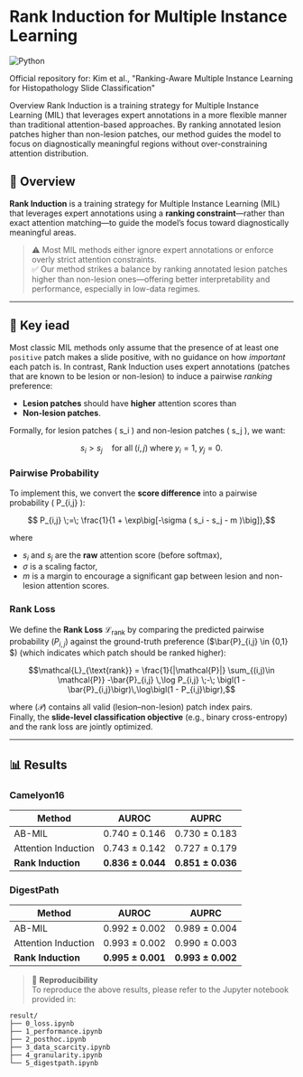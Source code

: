 # Rank Induction for Multiple Instance Learning
![Python](https://img.shields.io/badge/python-3.8-blue.svg)

Official repository for:
Kim et al., "Ranking-Aware Multiple Instance Learning for Histopathology Slide Classification"

Overview
Rank Induction is a training strategy for Multiple Instance Learning (MIL) that leverages expert annotations in a more flexible manner than traditional attention-based approaches. By ranking annotated lesion patches higher than non-lesion patches, our method guides the model to focus on diagnostically meaningful regions without over-constraining attention distribution.
## 🧠 Overview

**Rank Induction** is a training strategy for Multiple Instance Learning (MIL) that leverages expert annotations using a **ranking constraint**—rather than exact attention matching—to guide the model’s focus toward diagnostically meaningful areas.

> ⚠️ Most MIL methods either ignore expert annotations or enforce overly strict attention constraints.  
> ✅ Our method strikes a balance by ranking annotated lesion patches higher than non-lesion ones—offering better interpretability and performance, especially in low-data regimes.

---

## 🔬 Key iead

Most classic MIL methods only assume that the presence of at least one `positive` patch makes a slide positive, with no guidance on how *important* each patch is. In contrast, Rank Induction uses expert annotations (patches that are known to be lesion or non-lesion) to induce a pairwise *ranking* preference:

- **Lesion patches** should have **higher** attention scores than
- **Non-lesion patches**.

Formally, for lesion patches \( s_i \) and non-lesion patches \( s_j \), we want:
```math
s_i > s_j \quad \text{for all} \; (i, j) \;\text{where} \; y_i = 1, \; y_j = 0.
```
### Pairwise Probability

To implement this, we convert the **score difference** into a pairwise probability \( P_{i,j} \):

```math
    P_{i,j} \;=\; \frac{1}{1 + \exp\big[-\sigma ( s_i - s_j - m )\big]},
```

where
- $s_i$ and $s_j$ are the **raw** attention score (before softmax),
- $\sigma$ is a scaling factor,
- $m$ is a margin to encourage a significant gap between lesion and non-lesion attention scores.

### Rank Loss

We define the **Rank Loss** $\mathcal{L}_\mathrm{rank}$ by comparing the predicted pairwise probability \($P_{i,j}$\) against the ground-truth preference \($\bar{P}_{i,j} \in \{0,1\} $\) (which indicates which patch should be ranked higher):

```math
\mathcal{L}_{\text{rank}} 
    = \frac{1}{|\mathcal{P}|} \sum_{(i,j)\in \mathcal{P}}
    -\bar{P}_{i,j} \,\log P_{i,j} \;-\; \bigl(1 - \bar{P}_{i,j}\bigr)\,\log\bigl(1 - P_{i,j}\bigr),
```

where \($\mathcal{P}$\) contains all valid (lesion–non-lesion) patch index pairs.  
Finally, the **slide-level classification objective** (e.g., binary cross-entropy) and the rank loss are jointly optimized.

---


## 📊 Results

### Camelyon16

| Method              | AUROC         | AUPRC         |
|---------------------|---------------|---------------|
| AB-MIL              | 0.740 ± 0.146 | 0.730 ± 0.183 |
| Attention Induction | 0.743 ± 0.142 | 0.727 ± 0.179 |
| **Rank Induction**  | **0.836 ± 0.044** | **0.851 ± 0.036** |

### DigestPath

| Method              | AUROC         | AUPRC         |
|---------------------|---------------|---------------|
| AB-MIL              | 0.992 ± 0.002 | 0.989 ± 0.004 |
| Attention Induction | 0.993 ± 0.002 | 0.990 ± 0.003 |
| **Rank Induction**  | **0.995 ± 0.001** | **0.993 ± 0.002** |

> 🧪 **Reproducibility**  
To reproduce the above results, please refer to the Jupyter notebook provided in:
```
result/
├── 0_loss.ipynb
├── 1_performance.ipynb
├── 2_posthoc.ipynb
├── 3_data_scarcity.ipynb
├── 4_granularity.ipynb
└── 5_digestpath.ipynb
```